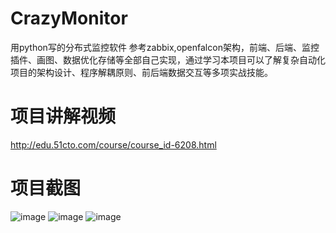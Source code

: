 # CrazyMonitor
用python写的分布式监控软件 
参考zabbix,openfalcon架构，前端、后端、监控插件、画图、数据优化存储等全部自己实现，通过学习本项目可以了解复杂自动化项目的架构设计、程序解耦原则、前后端数据交互等多项实战技能。

# 项目讲解视频
http://edu.51cto.com/course/course_id-6208.html 

# 项目截图
 ![image](https://github.com/triaquae/CrazyMonitor/blob/master/share/screeshots/flow.png)
 ![image](https://github.com/triaquae/CrazyMonitor/blob/master/share/screeshots/monitor1.png)
 ![image](https://github.com/triaquae/CrazyMonitor/blob/master/share/screeshots/monitor2.png)
